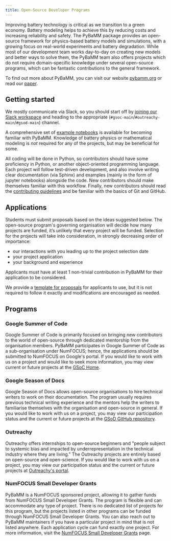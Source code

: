 ```yaml
---
title: Open-Source Developer Programs
---
```


Improving battery technology is critical as we transition to a green economy. Battery modeling helps to achieve this by reducing costs and increasing reliability and safety. The PyBaMM package provides an open-source framework for physics-based battery models and simulations, with a growing focus on real-world experiments and battery degradation.
While most of our development team works day-to-day on creating new models and better ways to solve them, the PyBaMM team also offers projects which do not require domain-specific knowledge under several open-source programs, which can be fantastic contributions to the general framework.

To find out more about PyBaMM, you can visit our website [pybamm.org](/) or read our [paper](https://openresearchsoftware.metajnl.com/articles/10.5334/jors.309/).

## Getting started

We mostly communicate via Slack, so you should start off by [joining our Slack workspace](/slack/) and heading to the appropriate (`#gsoc-main`/`#outreachy-main`/`#gsod-main`) channel.

A comprehensive set of [example notebooks](https://docs.pybamm.org/en/latest/source/examples/index.html) is available for becoming familiar with PyBaMM.
Knowledge of battery physics or mathematical modeling is *not* required for any of the projects, but may be beneficial for some.

All coding will be done in Python, so contributors should have some proficiency in Python, or another object-oriented programming language.
Each project will follow test-driven development, and also involve writing clear documentation (via Sphinx) and examples (mainly in the form of jupyter notebooks) alongside the code. New contributors should make themselves familiar with this workflow.
Finally, new contributors should read the [contributing guidelines](https://docs.pybamm.org/en/latest/source/user_guide/contributing.html) and be familiar with the basics of Git and GitHub.

## Applications

Students must submit proposals based on the ideas suggested below. The open-source program's governing organisation will decide how many projects are funded, it’s unlikely that every project will be funded. Selection for the projects will take into consideration, in strongly decreasing order of importance:

- our interactions with you leading up to the project selection date
- your project application
- your background and experience

Applicants must have at least 1 non-trivial contribution in PyBaMM for their application to be considered.

We provide a [template for proposals](https://docs.google.com/document/d/1gER-yFt5_exHEu9Lx-jfrTH8I7QQXci8oDKH-5wgMys/edit?usp=sharing) for applicants to use, but it is not required to follow it exactly and modifications are encouraged as needed.

## Programs

### Google Summer of Code

Google Summer of Code is primarily focused on bringing new contributors to the world of open-source through dedicated mentorship from the organisation members. PyBaMM participates in Google Summer of Code as a sub-organisation under NumFOCUS; hence, the applications should be submitted to NumFOCUS on Google's portal. If you would like to work with us on a project and would like to seek more information, you may view current or future projects at the [GSoC Home](/gsoc/).

### Google Season of Docs

Google Season of Docs allows open-source organisations to hire technical writers to work on their documentation. The program usually requires previous technical writing experience and the mentors help the writers to familiarise themselves with the organisation and open-source in general. If you would like to work with us on a project, you may view our participation status and the current or future projects at the [GSoD GitHub repository](https://github.com/google/season-of-docs).

### Outreachy

Outreachy offers internships to open-source beginners and "people subject to systemic bias and impacted by underrepresentation in the technical industry where they are living." The Outreachy projects are entirely based on open-source and open-science. If you would like to work with us on a project, you may view our participation status and the current or future projects at [Outreachy's portal](https://www.outreachy.org).

### NumFOCUS Small Developer Grants

PyBaMM is a NumFOCUS sponsored project, allowing it to gather funds from NumFOCUS Small Developer Grants. The program is flexible and can accommodate any type of project. There is no dedicated list of projects for this program, but the projects listed in other programs can be funded through NumFOCUS Small Developer Grants. You can also reach out to PyBaMM maintainers if you have a particular project in mind that is not listed anywhere. Each application cycle can fund exactly one project. For more information, visit the [NumFOCUS Small Developer Grants](https://numfocus.org/programs/small-development-grants) page.
